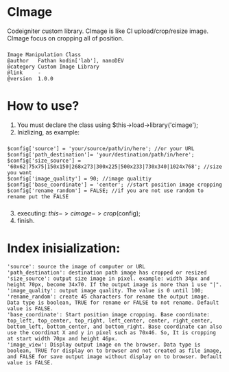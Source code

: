 # CImage
Codeigniter custom library. CImage is like CI upload/crop/resize image. CImage focus on cropping all of position.
### 
    Image Manipulation Class
    @author   Fathan kodin['lab'], nanoDEV
    @category Custom Image Library
    @link     -
    @version  1.0.0
### 
# How to use?
1. You must declare the class using $this->load->library('cimage');
2. Inizlizing, as example:
### 
    $config['source'] = 'your/source/path/in/here'; //or your URL
    $config['path_destination']= 'your/destination/path/in/here';
    $config['size_source'] = '60x62|75x75|150x150|268x273|300x225|500x233|730x340|1024x768'; //size you want
    $config['image_quality'] = 90; //image qualitiy
    $config['base_coordinate'] = 'center'; //start position image cropping
    $config['rename_random'] = FALSE; //if you are not use random to rename put the FALSE
### 
3. executing: $this->cimage->crop($config);
4. finish.

# Index inisialization:
    'source': source the image of computer or URL
    'path_destination': destination path image has cropped or resized
    'size_source': output size image in pixel. example: width 34px and height 70px, become 34x70. If the output image is more than 1 use "|".
    'image_quality': output image quality. The value is 0 until 100;
    'rename_random': create 45 characters for rename the output image. Data type is boolean, TRUE for rename or FALSE to not rename. Default value is FALSE.
    'base_coordinate': Start position image cropping. Base coordinate: top_left, top_center, top_right, left_center, center, right_center, bottom_left, bottom_center, and bottom_right. Base coordinate can also use the coordinat X and y in pixel such as 70x46. So, It is cropping at start width 70px and height 46px.
    'image_view': Display output image on the browser. Data type is boolean, TRUE for display on to browser and not created as file image, and FALSE for save output image without display on to browser. Default value is FALSE.
